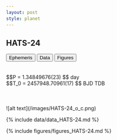 ```yaml
---
layout: post
style: planet
---
```

<script src="../js/planets.js"></script>

## HATS-24

<!-- Tab links -->
<div class="tab">
<button class="tablinks" onclick="openCity(event, 'Ephemeris')">Ephemeris</button>
<button class="tablinks" onclick="openCity(event, 'Data')">Data</button>
<button class="tablinks" onclick="openCity(event, 'Figures')">Figures</button>
</div>

<!-- Tab content -->
<div id="Ephemeris" class="tabcontent" markdown="1">
<br/><br/>
$$P = 1.34849676(23) $$ day <br/>
$$T_0 = 2457948.70961(17) $$ BJD TDB
<br/><br/>
<br/><br/>
![alt text](/images/HATS-24_o_c.png)
</div>


<div id="Data" class="tabcontent" markdown="1">

{% include data/data_HATS-24.md %}

</div>

<div id="Figures" class="tabcontent" markdown="1">
{% include figures/figures_HATS-24.md %}
</div>


<script src="../js/tabs.js"></script>



